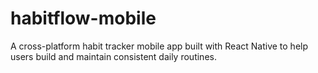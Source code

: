 # habitflow-mobile
A cross-platform habit tracker mobile app built with React Native to help users build and maintain consistent daily routines.
